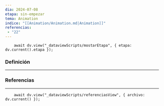 ```yaml
---
dia: 2024-07-08
etapa: sin-empezar
tema: Animation
indice: "[[Animation/Animation.md|Animation]]"
referencias: 
 - "22"
---
```

```dataviewjs
	await dv.view("_dataviewScripts/mostarEtapa", { etapa: dv.current().etapa });
```
### Definición
---




### Referencias
---
```dataviewjs
	await dv.view("_dataviewScripts/referenciasView", { archivo: dv.current() });
```